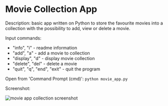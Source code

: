 # Movie Collection App

Description: basic app written on Python to store the favourite movies into a collection with the possibility to add, view or delete a movie.

Input commands:
* "info", "i" - readme information
* "add", "a" - add a movie to collection
* "display", "d" - display movie collection
* "delete", "del" - delete a movie
* "quit", "q", "end", "exit" - quit the program

Open from 'Command Prompt (cmd)': ``` python movie_app.py ```

Screenshot:

![movie app collection screenshot](https://github.com/valeriybercha/python-demos/blob/master/movie-collection-app/screen.jpg)